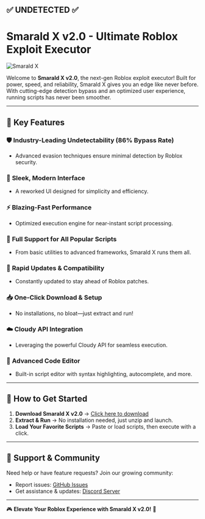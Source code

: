 ## ✅ **UNDETECTED** ✅
# Smarald X v2.0 - Ultimate Roblox Exploit Executor

![Smarald X](https://github.com/user-attachments/assets/eee0748c-5e05-4c6a-9643-0c1937f55036)

Welcome to **Smarald X v2.0**, the next-gen Roblox exploit executor! Built for power, speed, and reliability, Smarald X gives you an edge like never before. With cutting-edge detection bypass and an optimized user experience, running scripts has never been smoother.

---

## 🌟 **Key Features**

### 🛡 **Industry-Leading Undetectability (86% Bypass Rate)**
- Advanced evasion techniques ensure minimal detection by Roblox security.

### 🎨 **Sleek, Modern Interface**
- A reworked UI designed for simplicity and efficiency.

### ⚡ **Blazing-Fast Performance**
- Optimized execution engine for near-instant script processing.

### 📜 **Full Support for All Popular Scripts**
- From basic utilities to advanced frameworks, Smarald X runs them all.

### 🔄 **Rapid Updates & Compatibility**
- Constantly updated to stay ahead of Roblox patches.

### 📥 **One-Click Download & Setup**
- No installations, no bloat—just extract and run!

### ☁️ **Cloudy API Integration**
- Leveraging the powerful Cloudy API for seamless execution.

### 📝 **Advanced Code Editor**
- Built-in script editor with syntax highlighting, autocomplete, and more.

---

## 🚀 **How to Get Started**

1. **Download Smarald X v2.0** → [Click here to download](https://github.com/FoarteBine/SmaraldX/releases)
2. **Extract & Run** → No installation needed, just unzip and launch.
3. **Load Your Favorite Scripts** → Paste or load scripts, then execute with a click.

---

## 🔧 **Support & Community**

Need help or have feature requests? Join our growing community:
- Report issues: [GitHub Issues](https://github.com/FoarteBine/SmaraldX/issues)
- Get assistance & updates: [Discord Server](https://discord.gg/your-server)

---

🎮 **Elevate Your Roblox Experience with Smarald X v2.0!** 🚀
